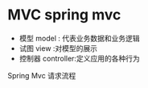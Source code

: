 # MVC spring mvc

- 模型 model : 代表业务数据和业务逻辑
- 试图 view  :对模型的展示
- 控制器 controller:定义应用的各种行为

Spring Mvc 请求流程